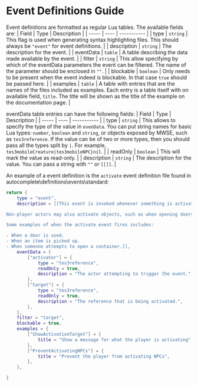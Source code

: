 # Event Definitions Guide

Event definitions are formatted as regular Lua tables. The available fields are:
| Field | Type | Description |
| ----- | ---- | ----------- |
| type  | `string` |  This flag is used when generating syntax highlighting files. This should always be `"event"` for event definitions. |
| description | `string` | The description for the event. |
| eventData | `table` | A table describing the data made available by the event. |
| filter | `string` | This allow specifying by which of the eventData parameters the event can be filtered. The name of the parameter should be enclosed in `""`. |
| blockable | `boolean` | Only needs to be present when the event indeed is blockable. In that case `true` should be passed here. |
| examples | `table` | A table with entries that are the names of the files included as examples. Each entry is a table itself with on available field, `title`. The title will be shown as the title of the example on the documentation page. |


eventData table entries can have the following fields:
| Field | Type | Description |
| ----- | ---- | ----------- |
| type  | `string` | This allows to specify the type of the value in `evenData`. You can put string names for basic Lua types: `number`, `boolean` and `string`, or objects exposed by MWSE, such as `tes3reference`. If the value can be of two or more types, then you should pass all the types split by `|`. For example, `tes3mobileCreature|tes3mobileNPC|nil`. |
| readOnly | `boolean` | This will mark the value as read-only. |
| description | `string` | The description for the value. You can pass a string with `""` or `[[]]`. |


An example of a event definition is the `activate` event definition file found in autocomplete\definitions\events\standard:

```Lua
return {
	type = "event",
	description = [[This event is invoked whenever something is activated, typically by the player. Activation is usually done with the associated activate/use key, but may also be forced by scripts.

Non-player actors may also activate objects, such as when opening doors, or via MWSE functions like [`tes3.activate()`](https://mwse.github.io/MWSE/apis/tes3/#tes3activate).

Some examples of when the activate event fires includes:

- When a door is used.
- When an item is picked up.
- When someone attempts to open a container.]],
	eventData = {
		["activator"] = {
			type = "tes3reference",
			readOnly = true,
			description = "The actor attempting to trigger the event.",
		},
		["target"] = {
			type = "tes3reference",
			readOnly = true,
			description = "The reference that is being activated.",
		},
	},
	filter = "target",
	blockable = true,
	examples = {
		["ShowActivationTarget"] = {
			title = "Show a message for what the player is activating",
		},
		["PreventActivatingNPCs"] = {
			title = "Prevent the player from activating NPCs",
		},
	},

}
```
